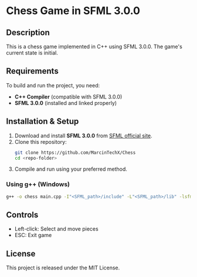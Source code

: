 # Chess Game in SFML 3.0.0

## Description
This is a chess game implemented in C++ using SFML 3.0.0.
The game's current state is initial.

## Requirements
To build and run the project, you need:
- **C++ Compiler** (compatible with SFML 3.0.0)
- **SFML 3.0.0** (installed and linked properly)

## Installation & Setup
1. Download and install **SFML 3.0.0** from [SFML official site](https://www.sfml-dev.org/).
2. Clone this repository:
   ```sh
   git clone https://github.com/MarcinTechX/Chess
   cd <repo-folder>
   ```
3. Compile and run using your preferred method.

### Using g++ (Windows)
```sh
g++ -o chess main.cpp -I"<SFML_path>/include" -L"<SFML_path>/lib" -lsfml-graphics -lsfml-window -lsfml-system
```

## Controls
- Left-click: Select and move pieces
- ESC: Exit game

## License
This project is released under the MIT License.
